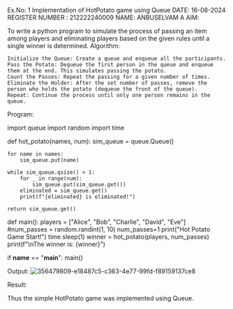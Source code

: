 Ex.No: 1 Implementation of HotPotato game using Queue
DATE: 16-08-2024
REGISTER NUMBER : 212222240009
NAME: ANBUSELVAM A
AIM:

To write a python program to simulate the process of passing an item among players and eliminating players based on the given rules until a single winner is determined.
Algorithm:

    Initialize the Queue: Create a queue and enqueue all the participants.
    Pass the Potato: Dequeue the first person in the queue and enqueue them at the end. This simulates passing the potato.
    Count the Passes: Repeat the passing for a given number of times.
    Eliminate the Holder: After the set number of passes, remove the person who holds the potato (dequeue the front of the queue).
    Repeat: Continue the process until only one person remains in the queue.

Program:

import queue
import random
import time

def hot_potato(names, num):
    sim_queue = queue.Queue()

    for name in names:
        sim_queue.put(name)

    while sim_queue.qsize() > 1:
        for _ in range(num):
            sim_queue.put(sim_queue.get())
        eliminated = sim_queue.get()
        print(f"{eliminated} is eliminated!")

    return sim_queue.get()

def main():
    players = ["Alice", "Bob", "Charlie", "David", "Eve"]
    #num_passes = random.randint(1, 10)
    num_passes=1
    print("Hot Potato Game Start!")
    time.sleep(1)
    winner = hot_potato(players, num_passes)
    print(f"\nThe winner is: {winner}")

if __name__ == "__main__":
    main()

Output:
![356479809-e18487c5-c363-4e77-99fd-f89159137ce8](https://github.com/user-attachments/assets/2b0e7517-8e71-42e6-83ef-52110bf38dcf)


Result:

Thus the simple HotPotato game was implemented using Queue.
